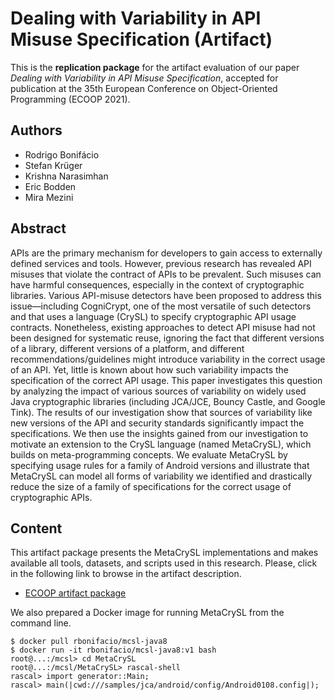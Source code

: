 # Dealing with Variability in API Misuse Specification (Artifact)

This is the **replication package** for the artifact evaluation
of our paper *Dealing with Variability in API Misuse Specification*,
accepted for publication at the 35th European
Conference on Object-Oriented Programming (ECOOP 2021).

## Authors

   * Rodrigo Bonifácio
   * Stefan Krüger
   * Krishna Narasimhan
   * Eric Bodden
   * Mira Mezini

## Abstract

APIs are the primary mechanism for developers to gain access to externally defined services and tools. However, previous research has revealed API misuses that violate the contract of APIs to be prevalent. Such misuses can have harmful consequences, especially in the context of cryptographic libraries. Various API-misuse detectors have been proposed to address this issue—including CogniCrypt, one of the most versatile of such detectors and that uses a language (CrySL) to specify cryptographic API usage contracts. Nonetheless, existing approaches to detect API misuse had not been designed for systematic reuse, ignoring the fact that different versions of a library, different versions of a platform, and different recommendations/guidelines might introduce variability in the correct usage of an API. Yet, little is known about how such variability impacts the specification of the correct API usage. This paper investigates this question by analyzing the impact of various sources of variability on widely used Java cryptographic libraries (including JCA/JCE, Bouncy Castle, and Google Tink). The results of our investigation show that sources of variability like new versions of the API and security standards significantly impact the specifications. We then use the insights gained from our investigation to motivate an extension to the CrySL language (named MetaCrySL), which builds on meta-programming concepts. We evaluate MetaCrySL by specifying usage rules for a family of Android versions and illustrate that MetaCrySL can model all forms of variability we identified and drastically reduce the size of a family of specifications for the correct usage of cryptographic APIs.


## Content

This artifact package presents the MetaCrySL implementations and makes available all tools,
datasets, and scripts used in this research. Please, click in the following link to browse in the artifact description.

   * [ECOOP artifact package](https://htmlpreview.github.io/?https://github.com/rbonifacio/TR-Meta-CrySL-Package/blob/master/artifact.html)

We also prepared a Docker image for running MetaCrySL from the command line.


```{shell}
$ docker pull rbonifacio/mcsl-java8
$ docker run -it rbonifacio/mcsl-java8:v1 bash
root@...:/mcsl> cd MetaCrySL
root@...:/mcsl/MetaCrySL> rascal-shell
rascal> import generator::Main;
rascal> main(|cwd:///samples/jca/android/config/Android0108.config|);
```